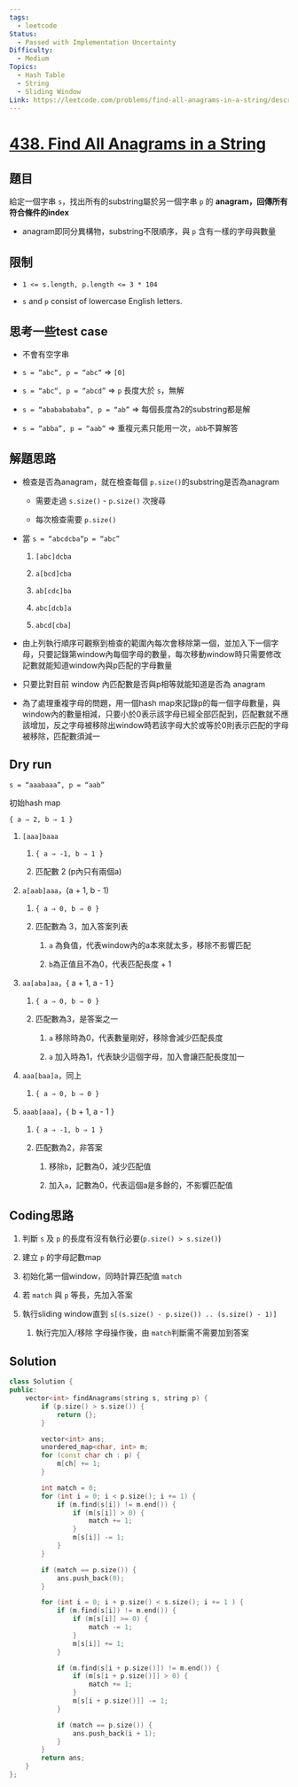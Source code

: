 ```yaml
---
tags:
  - leetcode
Status:
  - Passed with Implementation Uncertainty
Difficulty:
  - Medium
Topics:
  - Hash Table
  - String
  - Sliding Window
Link: https://leetcode.com/problems/find-all-anagrams-in-a-string/description/
---
```

# **[438\. Find All Anagrams in a String](https://leetcode.com/problems/find-all-anagrams-in-a-string/)**

## 題目

給定一個字串 `s`，找出所有的substring屬於另一個字串 `p` 的 **anagram，回傳所有符合條件的index**

- anagram即同分異構物，substring不限順序，與 `p` 含有一樣的字母與數量



## 限制

- `1 <= s.length, p.length <= 3 * 104`

- `s` and `p` consist of lowercase English letters.



## 思考一些test case

- 不會有空字串

- `s = “abc“, p = “abc“` ⇒ `[0]`

- `s = “abc“, p = “abcd”` ⇒ `p` 長度大於 `s`，無解

- `s = “abababababa”, p = “ab”` ⇒ 每個長度為2的substring都是解

- `s = “abba”, p = “aab”` ⇒ 重複元素只能用一次，`abb`不算解答



## 解題思路

- 檢查是否為anagram，就在檢查每個 `p.size()`的substring是否為anagram

   - 需要走過 `s.size()` - `p.size()` 次搜尋

   - 每次檢查需要 `p.size()`

- 當 `s = “abcdcba“p = “abc”`

   1. `[abc]dcba`

   2. `a[bcd]cba`

   3. `ab[cdc]ba`

   4. `abc[dcb]a`

   5. `abcd[cba]`

- 由上列執行順序可觀察到檢查的範圍內每次會移除第一個，並加入下一個字母，只要記錄第window內每個字母的數量，每次移動window時只需要修改記數就能知道window內與p匹配的字母數量

- 只要比對目前 window 內匹配數是否與p相等就能知道是否為 anagram

- 為了處理重複字母的問題，用一個hash map來記錄p的每一個字母數量，與window內的數量相減，只要小於0表示該字母已經全部匹配到，匹配數就不應該增加，反之字母被移除出window時若該字母大於或等於0則表示匹配的字母被移除，匹配數須減一



## Dry run

`s = “aaabaaa”, p = “aab”`



初始hash map

`{ a ⇒ 2, b ⇒ 1 }`



1. `[aaa]baaa`

   1. `{ a ⇒ -1, b ⇒ 1 }`

   2. 匹配數 2 (p內只有兩個a)

2. `a[aab]aaa`，(a + 1, b - 1)

   1. `{ a ⇒ 0, b ⇒ 0 }`

   2. 匹配數為 3，加入答案列表

      1. `a` 為負值，代表window內的a本來就太多，移除不影響匹配

      2. `b`為正值且不為0，代表匹配長度 + 1

3. `aa[aba]aa`，{ a + 1, a - 1 }

   1. `{ a ⇒ 0, b ⇒ 0 }`

   2. 匹配數為3，是答案之一

      1. `a` 移除時為0，代表數量剛好，移除會減少匹配長度

      2. `a` 加入時為1，代表缺少這個字母，加入會讓匹配長度加一

4. `aaa[baa]a`，同上

   1. `{ a ⇒ 0, b ⇒ 0 }`

5. `aaab[aaa]`，{ b + 1, a - 1 }

   1. `{ a ⇒ -1, b ⇒ 1 }`

   2. 匹配數為2，非答案

      1. 移除`b`，記數為0，減少匹配值

      2. 加入`a`，記數為0，代表這個a是多餘的，不影響匹配值



## Coding思路

1. 判斷 `s` 及 `p` 的長度有沒有執行必要(`p.size() > s.size()`)

2. 建立 `p` 的字母記數map

3. 初始化第一個window，同時計算匹配值 `match`

4. 若 `match` 與 `p` 等長，先加入答案

5. 執行sliding window直到 `s[(s.size() - p.size()) .. (s.size() - 1)]`

   1. 執行完加入/移除 字母操作後，由 `match`判斷需不需要加到答案





## Solution



```cpp
class Solution {
public:
    vector<int> findAnagrams(string s, string p) {
        if (p.size() > s.size()) {
            return {};
        }

        vector<int> ans;
        unordered_map<char, int> m;
        for (const char ch : p) {
            m[ch] += 1;
        }

        int match = 0;
        for (int i = 0; i < p.size(); i += 1) {
            if (m.find(s[i]) != m.end()) {
                if (m[s[i]] > 0) {
                    match += 1;
                }
                m[s[i]] -= 1;
            }
        }

        if (match == p.size()) {
            ans.push_back(0);
        }

        for (int i = 0; i + p.size() < s.size(); i += 1 ) {
            if (m.find(s[i]) != m.end()) {
                if (m[s[i]] >= 0) {
                    match -= 1;
                }
                m[s[i]] += 1;
            }

            if (m.find(s[i + p.size()]) != m.end()) {
                if (m[s[i + p.size()]] > 0) {
                    match += 1;
                }
                m[s[i + p.size()]] -= 1;
            }

            if (match == p.size()) {
                ans.push_back(i + 1);
            }
        }
        return ans;
    }
};

```


